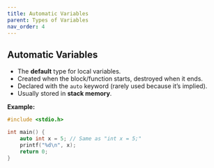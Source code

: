 ```yaml
---
title: Automatic Variables
parent: Types of Variables
nav_order: 4
---
```


## **Automatic Variables**

* The **default** type for local variables.
* Created when the block/function starts, destroyed when it ends.
* Declared with the `auto` keyword (rarely used because it’s implied).
* Usually stored in **stack memory**.

**Example:**

```c
#include <stdio.h>

int main() {
    auto int x = 5; // Same as "int x = 5;"
    printf("%d\n", x);
    return 0;
}
```
